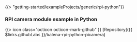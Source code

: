 {{> "getting-started/exampleProjects/generic/rpi-python"}}

### RPI camera module example in Python

{{> icon class="octicon octicon-mark-github" }}
[Repository]({{ $links.githubLabs }}/balena-rpi-python-picamera)
